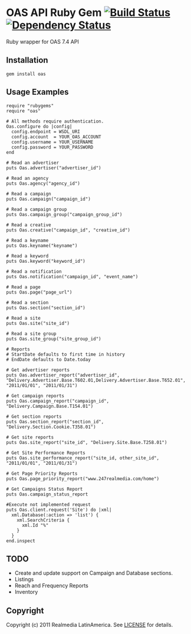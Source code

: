 OAS API Ruby Gem [![Build Status](https://secure.travis-ci.org/realmedia/ruby-oas.png)][travis] [![Dependency Status](https://gemnasium.com/realmedia/ruby-oas.png?travis)][gemnasium]
================
Ruby wrapper for OAS 7.4 API

[travis]: http://travis-ci.org/realmedia/ruby-oas
[gemnasium]: https://gemnasium.com/realmedia/ruby-oas

Installation
------------
    gem install oas

Usage Examples
--------------
    require "rubygems"
    require "oas"

    # All methods require authentication.
    Oas.configure do |config|
      config.endpoint = WSDL_URI
      config.account  = YOUR_OAS_ACCOUNT
      config.username = YOUR_USERNAME
      config.password = YOUR_PASSWORD
    end

    # Read an advertiser
    puts Oas.advertiser("advertiser_id")

    # Read an agency
    puts Oas.agency("agency_id")

    # Read a campaign
    puts Oas.campaign("campaign_id")

    # Read a campaign group
    puts Oas.campaign_group("campaign_group_id")

    # Read a creative
    puts Oas.creative("campaign_id", "creative_id")

    # Read a keyname
    puts Oas.keyname("keyname")

    # Read a keyword
    puts Oas.keyword("keyword_id")

    # Read a notification
    puts Oas.notification("campaign_id", "event_name")

    # Read a page
    puts Oas.page("page_url")

    # Read a section
    puts Oas.section("section_id")

    # Read a site
    puts Oas.site("site_id")

    # Read a site group
    puts Oas.site_group("site_group_id")

    # Reports
    # StartDate defaults to first time in history
    # EndDate defaults to Date.today

    # Get advertiser reports
    puts Oas.advertiser_report("advertiser_id", "Delivery.Advertiser.Base.T602.01,Delivery.Advertiser.Base.T652.01", "2011/01/01", "2011/01/31")

    # Get campaign reports
    puts Oas.campaign_report("campaign_id", "Delivery.Campaign.Base.T154.01")

    # Get section reports
    puts Oas.section_report("section_id", "Delivery.Section.Cookie.T358.01")

    # Get site reports
    puts Oas.site_report("site_id", "Delivery.Site.Base.T258.01")

    # Get Site Performance Reports
    puts Oas.site_performance_report("site_id, other_site_id", "2011/01/01", "2011/01/31")

    # Get Page Priority Reports
    puts Oas.page_priority_report("www.247realmedia.com/home")

    # Get Campaigns Status Report
    puts Oas.campaign_status_report

    #Execute not implemented request
    puts Oas.client.request('Site') do |xml|
      xml.Database(:action => 'list') {
        xml.SearchCriteria {
          xml.Id "%"
        }
      }
    end.inspect

TODO
------------

* Create and update support on Campaign and Database sections.
* Listings
* Reach and Frequency Reports
* Inventory

Copyright
---------
Copyright (c) 2011 Realmedia LatinAmerica.
See [LICENSE](https://github.com/realmedia/ruby-oas/blob/master/LICENSE) for details.
